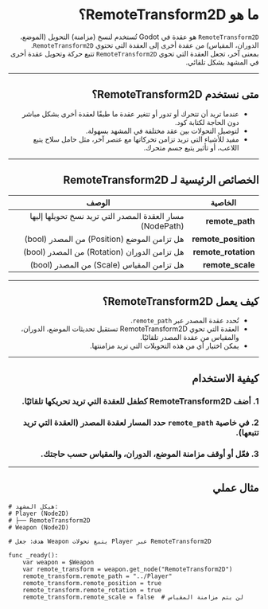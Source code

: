 
<div dir=rtl>

# ما هو RemoteTransform2D؟

`RemoteTransform2D` هو عقدة في Godot تُستخدم لنسخ (مزامنة) التحويل (الموضع، الدوران، المقياس) من عقدة أخرى إلى العقدة التي تحتوي `RemoteTransform2D`.  
بمعنى آخر، تجعل العقدة التي تحوي `RemoteTransform2D` تتبع حركة وتحويل عقدة أخرى في المشهد بشكل تلقائي.

---

## متى نستخدم RemoteTransform2D؟

- عندما تريد أن تتحرك أو تدور أو تتغير عقدة ما طبقًا لعقدة أخرى بشكل مباشر دون الحاجة لكتابة كود.
- لتوصيل التحولات بين عقد مختلفة في المشهد بسهولة.
- مفيد للأشياء التي تريد تزامن تحركاتها مع عنصر آخر، مثل حامل سلاح يتبع اللاعب، أو تأثير يتبع جسم متحرك.

---

## الخصائص الرئيسية لـ RemoteTransform2D

| الخاصية           | الوصف                                     |
|-------------------|-------------------------------------------|
| **remote_path**   | مسار العقدة المصدر التي تريد نسخ تحويلها إليها (NodePath) |
| **remote_position** | هل تزامن الموضع (Position) من المصدر (bool) |
| **remote_rotation** | هل تزامن الدوران (Rotation) من المصدر (bool) |
| **remote_scale**    | هل تزامن المقياس (Scale) من المصدر (bool) |

---

## كيف يعمل RemoteTransform2D؟

- تُحدد عقدة المصدر عبر `remote_path`.
- العقدة التي تحوي RemoteTransform2D تستقبل تحديثات الموضع، الدوران، والمقياس من عقدة المصدر تلقائيًا.
- يمكن اختيار أي من هذه التحويلات التي تريد مزامنتها.

---

## كيفية الاستخدام

### 1. أضف RemoteTransform2D كطفل للعقدة التي تريد تحريكها تلقائيًا.

### 2. في خاصية `remote_path` حدد المسار لعقدة المصدر (العقدة التي تريد تتبعها).

### 3. فعّل أو أوقف مزامنة الموضع، الدوران، والمقياس حسب حاجتك.

---

## مثال عملي



<div dir=ltr>


```gdscript
# هيكل المشهد:
# Player (Node2D)
# ├── RemoteTransform2D
# Weapon (Node2D)

# هدف: جعل Weapon يتبع تحولات Player عبر RemoteTransform2D

func _ready():
    var weapon = $Weapon
    var remote_transform = weapon.get_node("RemoteTransform2D")
    remote_transform.remote_path = "../Player"
    remote_transform.remote_position = true
    remote_transform.remote_rotation = true
    remote_transform.remote_scale = false  # لن يتم مزامنة المقياس

```